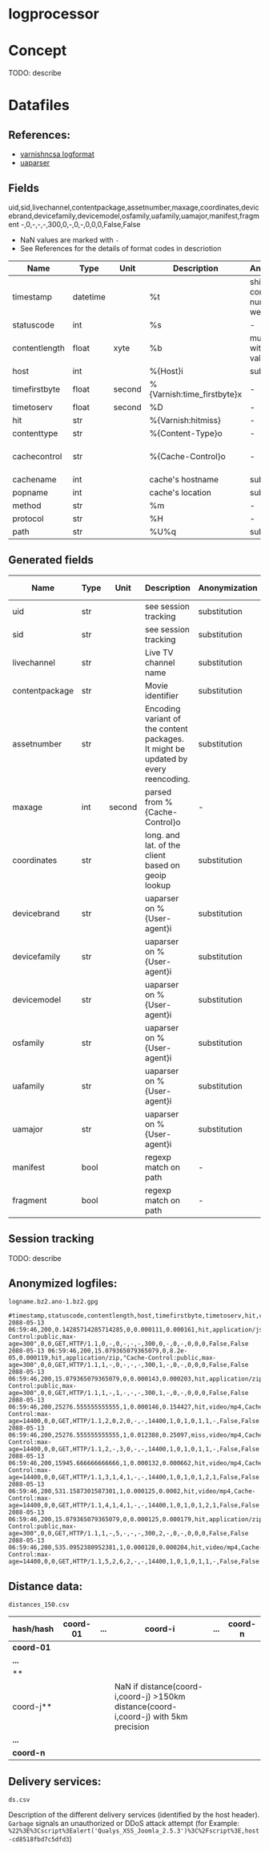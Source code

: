 # logprocessor

# Concept

TODO: describe

# Datafiles

## References:

* [varnishncsa logformat](https://varnish-cache.org/docs/6.0/reference/varnishncsa.html)
* [uaparser](http://)

## Fields
uid,sid,livechannel,contentpackage,assetnumber,maxage,coordinates,devicebrand,devicefamily,devicemodel,osfamily,uafamily,uamajor,manifest,fragment
-,0,-,-,-,300,0,-,0,-,0,0,0,False,False

* NaN values are marked with `-`
* See References for the details of format codes in descriotion

|Name          |Type    |Unit  |Description|Anonymization|RAW example|Anonymized example|
|--------------|--------|------|-----------|-------------|-----------|------------------|
|timestamp     |datetime|      |%t         |shift with constatn number of weeks|2021-01-01 06:59:46|2088-01-08 06:59:46|
|statuscode    |int     |      |%s         |-            |200|200|
|contentlength |float   |xyte  |%b         |multiplication with a constant value|300kB|0.14285714285714285|
|host          |int     |      |%{Host}i   |subtitution. |livetv.cdn.isp.com|3|
|timefirstbyte |float   |second|%{Varnish:time_firstbyte}x|-|0.01|0.01| 
|timetoserv    |float   |second|%D         |-            |0.123|0.123|
|hit           |str     |      |%{Varnish:hitmiss}|-|hit|hit|
|contenttype   |str     |      |%{Content-Type}o|-|application/json|application/json|
|cachecontrol  |str     |      |%{Cache-Control}o|-|Cache-Control:public,max-age=300|Cache-Control:public,max-age=300|
|cachename     |int     |      |cache's hostname|substitution|edge_cache_frankfurt|5|
|popname       |int     |      |cache's location|substitution|Frankfurt|3|
|method        |str     |      |%m         |-|GET|GET|
|protocol      |str     |      |%H         |-|HTTP/1.1|HTTP/1.1|
|path          |str     |      |%U%q       |substitution|/resource/index.html|656|


## Generated fields

|Name          |Type    |Unit  |Description|Anonymization|RAW example|Anonymized example|
|--------------|--------|------|-----------|-------------|-----------|------------------|
|uid           |str     |      |see session tracking|substitution|*intern. id*|45|
|sid           |str     |      |see session tracking|substitution|*intern. id*|42|
|livechannel   |str     |      |Live TV channel name|substitution|cnn|63|
|contentpackage|str     |      |Movie identifier|substitution|Return of the Jedi|22|
|assetnumber   |str     |      |Encoding variant of the content packages. It might be updated by every reencoding.|substitution|*intern. id*|65|
|maxage        |int     |second|parsed from %{Cache-Control}o|-|300|300|
|coordinates   |str     |      |long. and lat. of the client based on geoip lookup|substitution|8.454:46.444|6|
|devicebrand   |str     |      |uaparser on %{User-agent}i|substitution|Apple|3|
|devicefamily  |str     |      |uaparser on %{User-agent}i|substitution|Mac|32|
|devicemodel   |str     |      |uaparser on %{User-agent}i|substitution|Mac|5|
|osfamily      |str     |      |uaparser on %{User-agent}i|substitution|Mac OS X|7|
|uafamily      |str     |      |uaparser on %{User-agent}i|substitution|Chrome|9|
|uamajor       |str     |      |uaparser on %{User-agent}i|substitution|10|20|
|manifest      |bool    |      |regexp match on path|-|true|true|
|fragment      |bool    |      |regexp match on path|-|false|false|

## Session tracking
  
TODO: describe
  
## Anonymized logfiles:

`logname.bz2.ano-1.bz2.gpg`

``` csv
#timestamp,statuscode,contentlength,host,timefirstbyte,timetoserv,hit,contenttype,cachecontrol,cachename,popname,method,protocol,path,uid,sid,livechannel,contentpackage,assetnumber,maxage,coordinates,devicebrand,devicefamily,devicemodel,osfamily,uafamily,uamajor,manifest,fragment
2088-05-13 06:59:46,200,0.14285714285714285,0,0.000111,0.000161,hit,application/json,"Cache-Control:public,max-age=300",0,0,GET,HTTP/1.1,0,-,0,-,-,-,300,0,-,0,-,0,0,0,False,False
2088-05-13 06:59:46,200,15.079365079365079,0,8.2e-05,0.000119,hit,application/zip,"Cache-Control:public,max-age=300",0,0,GET,HTTP/1.1,1,-,0,-,-,-,300,1,-,0,-,0,0,0,False,False
2088-05-13 06:59:46,200,15.079365079365079,0,0.000143,0.000203,hit,application/zip,"Cache-Control:public,max-age=300",0,0,GET,HTTP/1.1,1,-,1,-,-,-,300,1,-,0,-,0,0,0,False,False
2088-05-13 06:59:46,200,25276.555555555555,1,0.000146,0.154427,hit,video/mp4,Cache-Control:max-age=14400,0,0,GET,HTTP/1.1,2,0,2,0,-,-,14400,1,0,1,0,1,1,-,False,False
2088-05-13 06:59:46,200,25276.555555555555,1,0.012388,0.25097,miss,video/mp4,Cache-Control:max-age=14400,0,0,GET,HTTP/1.1,2,-,3,0,-,-,14400,1,0,1,0,1,1,-,False,False
2088-05-13 06:59:46,200,15945.666666666666,1,0.000132,0.000662,hit,video/mp4,Cache-Control:max-age=14400,0,0,GET,HTTP/1.1,3,1,4,1,-,-,14400,1,0,1,0,1,2,1,False,False
2088-05-13 06:59:46,200,531.1587301587301,1,0.000125,0.0002,hit,video/mp4,Cache-Control:max-age=14400,0,0,GET,HTTP/1.1,4,1,4,1,-,-,14400,1,0,1,0,1,2,1,False,False
2088-05-13 06:59:46,200,15.079365079365079,0,0.000125,0.000179,hit,application/zip,"Cache-Control:public,max-age=300",0,0,GET,HTTP/1.1,1,-,5,-,-,-,300,2,-,0,-,0,0,0,False,False
2088-05-13 06:59:46,200,535.0952380952381,1,0.000128,0.000204,hit,video/mp4,Cache-Control:max-age=14400,0,0,GET,HTTP/1.1,5,2,6,2,-,-,14400,1,0,1,0,1,1,-,False,False
```

## Distance data:


`distances_150.csv`

|hash/hash|coord-01|...     |coord-i |...|coord-n|
|-------------|--------|--------|--------|---|-------|
|**coord-01** |        |        |        |   |       |
|**...**      |        |        |        |   |       |
|**
coord-j**  |        |        | NaN if distance(coord-i,coord-j) >150km<br/>distance(coord-i,coord-j) with 5km precision|   |       |
|**...**      |        |        |        |   |       |
|**coord-n**  |        |        |        |   |       |

## Delivery services:

`ds.csv`

Description of the different delivery services (identified by the host header). `Garbage` signals an unauthorized or
DDoS attack attempt (for
Example: `%22%3E%3Cscript%3Ealert('Qualys_XSS_Joomla_2.5.3')%3C%2Fscript%3E,host-cd8518fbd7c5dfd3`)




